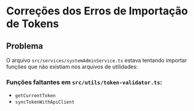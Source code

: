 # Correções dos Erros de Importação de Tokens

## Problema
O arquivo `src/services/systemAdminService.ts` estava tentando importar funções que não existiam nos arquivos de utilidades:

### Funções faltantes em `src/utils/token-validator.ts`:
- `getCurrentToken`
- `syncTokenWithApiClient`
